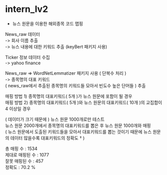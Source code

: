 # intern_lv2

- 뉴스 원문을 이용한 해외종목 코드 맵핑

News_raw 데이터  
-> 회사 이름 추출  
-> 뉴스 내용에 대한 키워드 추출 (keyBert 패키지 사용)

Ticker 정보 데이터 수집  
-> yahoo finance

News_raw => WordNetLemmatizer 패키지 사용 ( 단복수 처리 )  
-> 종목명의 대표 키워드  
( news_raw에서 추출된 종목명의 키워드들 모아서 빈도수 높은 단어들 ) 추출

매핑 방법 1) 종목명의 대표키워드( 5개 )가 뉴스 원문에 포함이 될 경우  
매핑 방법 2) 종목명의 대표키워드( 5개 )와 뉴스 원문의 대표키워드( 10개 )의 교집합이 4 이상일 경우

( 데이터가 크기 때문에 ) 뉴스 원문 1000개로만 테스트  
뉴스 원문 2000개에서 종목명의 대표키워드를 뽑은 후 뉴스 원문 1000개와 매핑  
( 뉴스 원문에서 도출된 키워드들을 모아서 대표키워드를 뽑는 것이기 때문에 뉴스 원문의 데이터 많을수록 대표키워드의 정확도 † )

총 매핑 수 : 1534  
제대로 매핑된 수 : 1077  
잘못 매핑된 수 : 457  
정확도 : 70.2 % 
